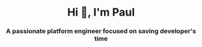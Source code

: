 <h1 align="center">Hi 👋, I'm Paul</h1>
<h3 align="center">A passionate platform engineer focused on saving developer's time</h3>
